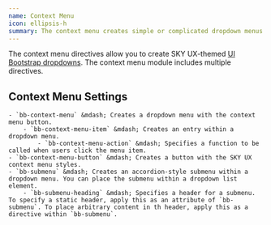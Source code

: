 ```yaml
---
name: Context Menu
icon: ellipsis-h
summary: The context menu creates simple or complicated dropdown menus that you can incorporate into buttons.
---
```


The context menu directives allow you to create SKY UX-themed [UI Bootstrap dropdowns](https://angular-ui.github.io/bootstrap/#/dropdown). The context menu module includes multiple directives.

## Context Menu Settings
    - `bb-context-menu` &mdash; Creates a dropdown menu with the context menu button.
        - `bb-context-menu-item` &mdash; Creates an entry within a dropdown menu.
            - `bb-context-menu-action` &mdash; Specifies a function to be called when users click the menu item.
    - `bb-context-menu-button` &mdash; Creates a button with the SKY UX context menu styles.
    - `bb-submenu` &mdash; Creates an accordion-style submenu within a dropdown menu. You can place the submenu within a dropdown list element.
        - `bb-submenu-heading` &mdash; Specifies a header for a submenu. To specify a static header, apply this as an attribute of `bb-submenu`. To place arbitrary content in th header, apply this as a directive within `bb-submenu`.